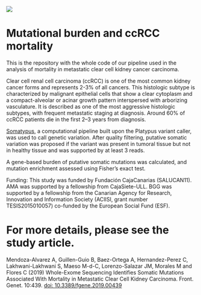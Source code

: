 ![](https://drive.google.com/uc?export=view&id=1r1BV4J16x2HGCmmvmGA56QpIkLK8Lerk)

# Mutational burden and ccRCC mortality
This is the repository with the whole code of our pipeline used in the analysis of mortality in metastatic clear cell kidney cancer carcinoma.


Clear cell renal cell carcinoma (ccRCC) is one of the most common kidney cancer forms and represents 2-3% of all cancers. This histologic subtype is characterized by malignant epithelial cells that show a clear cytoplasm and a compact-alveolar or acinar growth pattern interspersed with arborizing vasculature. It is described as one of the most aggressive histologic subtypes, with frequent metastatic staging at diagnosis. Around 60% of ccRCC patients die in the first 2–3 years from diagnosis.


[Somatypus](https://github.com/baezortega/somatypus), a computational pipeline built upon the Platypus variant caller, was used to call genetic variation. After quality filtering, putative somatic variation was proposed if the variant was present in tumoral tissue but not in healthy tissue and was supported by at least 3 reads.


A gene-based burden of putative somatic mutations was calculated, and mutation enrichment assessed using Fisher’s exact test.





Funding: This study was funded by Fundación CajaCanarias (SALUCAN11). AMA was supported by a fellowship from CajaSiete-ULL. BGG was supported by a fellowship from the Canarian Agency for Research, Innovation and Information Society (ACIISI, grant number TESIS2015010057) co-funded by the European Social Fund (ESF).



# For more details, please see the study article.
Mendoza-Alvarez A, Guillen-Guio B, Baez-Ortega A, Hernandez-Perez C, Lakhwani-Lakhwani S, Maeso M-d-C, Lorenzo-Salazar JM, Morales M and Flores C (2019) Whole-Exome Sequencing Identifies Somatic Mutations Associated With Mortality in Metastatic Clear Cell Kidney Carcinoma. Front. Genet. 10:439. [doi: 10.3389/fgene.2019.00439](https://www.frontiersin.org/articles/10.3389/fgene.2019.00439/full)
